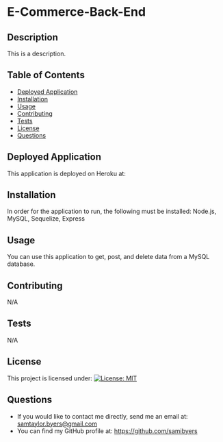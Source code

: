  # E-Commerce-Back-End
  ## Description 
  This is a description.
  ## Table of Contents 
  * [Deployed Application](#deployed-application)
  * [Installation](#installation)
  * [Usage](#usage)
  * [Contributing](#contributing)
  * [Tests](#tests)
  * [License](#license)
  * [Questions](#questions)
  ## Deployed Application
  This application is deployed on Heroku at: 
  ## Installation 
  In order for the application to run, the following must be installed: Node.js, MySQL, Sequelize, Express
  ## Usage 
  You can use this application to get, post, and delete data from a MySQL database.
  ## Contributing 
  N/A
  ## Tests 
  N/A
  ## License 
  This project is licensed under: [![License: MIT](https://img.shields.io/badge/License-MIT-yellow.svg)](https://opensource.org/licenses/MIT)
  ## Questions 
  * If you would like to contact me directly, send me an email at: samtaylor.byers@gmail.com
  * You can find my GitHub profile at: https://github.com/samibyers
